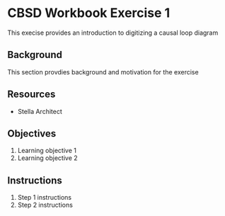 <link rel="stylesheet" href="mystyle.css">

<div class="header">
   
   # CBSD Workbook Exercise 1
   This execise provides an introduction to digitizing a causal loop diagram

</div>

<div class="content">

  ## Background
  This section provdies background and motivation for the exercise

  ## Resources
  * Stella Architect
                    
  ## Objectives
  1. Learning objective 1
  2. Learning objective 2

</div>

<div class="main">

## Instructions
1. Step 1 instructions
2. Step 2 instructions
   
</div>
